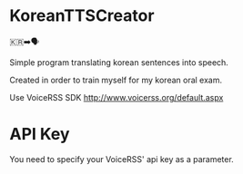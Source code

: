 # KoreanTTSCreator
🇰🇷➡️🗣️

Simple program translating korean sentences into speech.

Created in order to train myself for my korean oral exam.

Use VoiceRSS SDK http://www.voicerss.org/default.aspx

# API Key
You need to specify your VoiceRSS' api key as a parameter.
